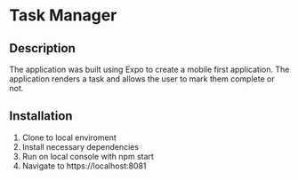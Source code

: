 # Task Manager

## Description
The application was built using Expo
to create a mobile first application.
The application renders a task and allows
the user to mark them complete or not.

## Installation

1. Clone to local enviroment
1. Install necessary dependencies
1. Run on local console with npm start
1. Navigate to https://localhost:8081